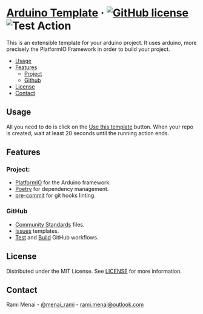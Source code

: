 # [Arduino Template](./README.md) &middot; [![GitHub license]](./LICENSE) ![Test Action]

This is an extensible template for your arduino project. It uses arduino, more precisely the PlatformIO Framework in order to
build your project.

<!-- Table of Contents -->

- [Usage](#usage)
- [Features](#features)
  - [Project](#project)
  - [Github](#github)
- [License](#license)
- [Contact](#contact)

## Usage

All you need to do is click on the [Use this template] button. When your repo is created, wait at least 20 seconds until
the running action ends.

## Features

### Project:

* [PlatformIO] for the Arduino framework.
* [Poetry] for dependency management.
* [pre-commit] for git hooks linting.

### GitHub

- [Community Standards] files.
- [Issues](./.github/ISSUE_TEMPLATE) templates.
- [Test](./.github/workflows/test-build.yaml) and [Build](./.github/workflows/test-build.yaml) GitHub workflows.

## License

Distributed under the MIT License. See [LICENSE](./LICENSE) for more information.

## Contact

Rami Menai - [@menai_rami][twitter] - [rami.menai@outlook.com][email]

<!-- Packages Links -->

[platformio]: https://platformio.org
[poetry]: https://python-poetry.org
[pre-commit]: https://pre-commit.com

<!-- Repository links -->

[community standards]: https://github.com/boilercodes/arduino/community
[use this template]: https://github.com/boilercodes/arduino/generate

<!-- Shields.io links -->

[gitHub license]: https://img.shields.io/badge/license-MIT-blue.svg
[test action]: https://github.com/boilercodes/arduino/actions/workflows/test-build.yaml/badge.svg

<!-- Social Media links -->

[email]: mailto:rami.menai@outlook.com
[twitter]: https://twitter.com/menai_rami
